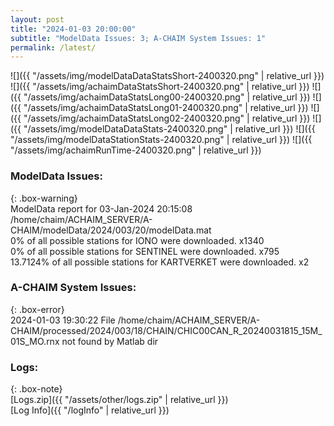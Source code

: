 ```yaml
---
layout: post
title: "2024-01-03 20:00:00"
subtitle: "ModelData Issues: 3; A-CHAIM System Issues: 1"
permalink: /latest/
---
```


![]({{ "/assets/img/modelDataDataStatsShort-2400320.png" | relative_url }})
![]({{ "/assets/img/achaimDataStatsShort-2400320.png" | relative_url }})
![]({{ "/assets/img/achaimDataStatsLong00-2400320.png" | relative_url }})
![]({{ "/assets/img/achaimDataStatsLong01-2400320.png" | relative_url }})
![]({{ "/assets/img/achaimDataStatsLong02-2400320.png" | relative_url }})
![]({{ "/assets/img/modelDataDataStats-2400320.png" | relative_url }})
![]({{ "/assets/img/modelDataStationStats-2400320.png" | relative_url }})
![]({{ "/assets/img/achaimRunTime-2400320.png" | relative_url }})


### ModelData Issues:  
  
{: .box-warning}  
 ModelData report for 03-Jan-2024 20:15:08   
 /home/chaim/ACHAIM_SERVER/A-CHAIM/modelData/2024/003/20/modelData.mat   
 0% of all possible stations for IONO were downloaded. x1340   
 0% of all possible stations for SENTINEL were downloaded. x795   
 13.7124% of all possible stations for KARTVERKET were downloaded. x2   
  
### A-CHAIM System Issues:  
  
{: .box-error}  
2024-01-03 19:30:22 File /home/chaim/ACHAIM_SERVER/A-CHAIM/processed/2024/003/18/CHAIN/CHIC00CAN_R_20240031815_15M_01S_MO.rnx not found by Matlab dir  

### Logs:  
  
{: .box-note}  
[Logs.zip]({{ "/assets/other/logs.zip" | relative_url }})  
[Log Info]({{ "/logInfo" | relative_url }})  
